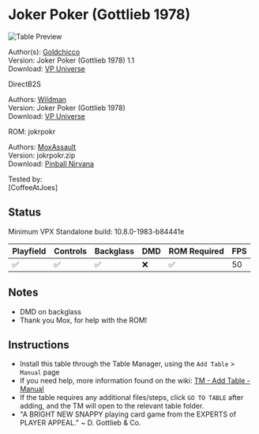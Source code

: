 ﻿# Joker Poker (Gottlieb 1978)

![Table Preview](../../images/vpx-jokerpoker.jpg)

Author(s): [Goldchicco](https://vpuniverse.com/profile/23579-goldchicco/)  
Version:  Joker Poker (Gottlieb 1978) 1.1  
Download:  [VP Universe](https://vpuniverse.com/files/file/7507-joker-poker-gottlieb-1978/)

DirectB2S

Authors: [Wildman](https://vpuniverse.com/profile/5-wildman/)  
Version: Joker Poker (Gottlieb 1978)  
Download: [VP Universe](https://vpuniverse.com/files/file/3152-joker-poker-gottlieb-1978/)

ROM:  jokrpokr

Authors: [MoxAssault](https://pinballnirvana.com/forums/members/moxassault.47593/)  
Version: jokrpokr.zip  
Download: [Pinball Nirvana](https://pinballnirvana.com/forums/resources/jokrpokr-zip.8427/)

Tested by:  
[CoffeeAtJoes]

## Status 

Minimum VPX Standalone build: 10.8.0-1983-b84441e

| Playfield | Controls | Backglass | DMD | ROM Required | FPS | 
|-----------|----------|-----------|-----|--------------|-----|
| :white_check_mark: | :white_check_mark: | :white_check_mark: | :x: | :white_check_mark: | 50 |

## Notes

- DMD on backglass
- Thank you Mox, for help with the ROM!

## Instructions

- Install this table through the Table Manager, using the `Add Table` > `Manual` page
- If you need help, more information found on the wiki: [TM - Add Table - Manual](https://github.com/LegendsUnchained/vpx-standalone-alp4k/wiki/%5B04%5D-%F0%9F%A7%A1-TM-%E2%80%90-Other-Features#add-table---manual)
- If the table requires any additional files/steps, click `GO TO TABLE` after adding, and the TM will open to the relevant table folder.
- "A BRIGHT NEW SNAPPY playing card game from the EXPERTS of PLAYER APPEAL." ~ D. Gottlieb & Co.

